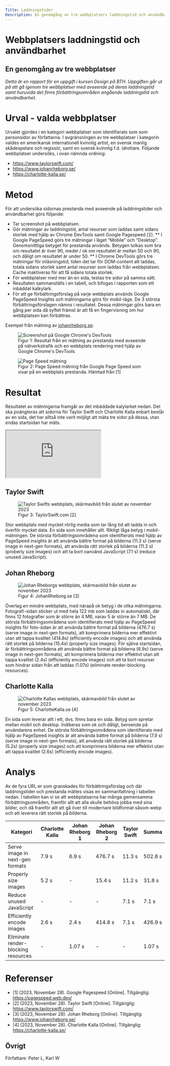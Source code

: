```yaml
---
Title: Laddningstider
Description: En genomgång av tre webbplatsers laddningstid och användbarhet.
---
```



# Webbplatsers laddningstid och användbarhet
## En genomgång av tre webbplatser
*Detta är en rapport för en uppgift i kursen Design på BTH. Uppgiften går ut på att gå igenom tre webbplatser med avseende på deras laddningstid samt huruvida det finns förbättringsområden angående laddningstid och användbarhet.*
# Urval - valda webbplatser
Urvalet gjordes i en kategori webbplatser som identifierats som som personsidor av författarna.
I avgränsningen av tre webbplatser i kategorin valdes en amerikansk internationell kvinnlig artist, en svensk manlig skådespelare och regissör, samt en svensk kvinnlig f.d. idrottare.
Följande webbplatser undersöks, i ovan nämnda ordning:
* https://www.taylorswift.com/
* https://www.johanrheborg.se/
* https://charlotte-kalla.se/


# Metod
För att undersöka sidornas prestanda med avseende på laddningstider och användbarhet görs följande:
* Tar screenshot på webbplatsen.
* Gör mätningar av laddningstid, antal resurser som laddas samt sidans storlek med hjälp av Chrome DevTools samt Google Pagespeed [2].
** I Google PageSpeed görs tre mätningar i läget “Mobile” och “Desktop”. Genomsnittliga betyget för prestanda används. Betygen tolkas som bra om resultatet är över 90, medel / ok om resultatet är mellan 50 och 90, och dåligt om resultatet är under 50.
** I Chrome DevTools görs tre mätningar för inläsningstid, tiden det tar för DOM-content att laddas, totala sidans storlek samt antal resurser som laddas från webbplatsen. Cache inaktiveras för att få sidans totala storlek.
* För webbplatser med mer än en sida, testas tre sidor på samma sätt.
* Resultaten sammanställs i en tabell, och bifogas i rapporten som ett inbäddat kalkylark.
* För att ge förbättringsförslag på varje webbplats används Google PageSpeed Insights och mätningarna görs för mobil-läge. De 3 största förbättringsförslagen nämns i resultatet. Dessa mätningar görs bara en gång per sida då syftet främst är att få en fingervisning om hur webbplatsen kan förbättras.


Exempel från mätning av [johanrheborg.se](www.johanrheborg.se):


<figure>
<img src="%base_url%/image/laddningstider/dev_tools.png" title="Screenshot på Google Chrome's DevTools">
<figcaption>Figur 1: Resultat från en mätning av prestanda med avseende på nätverkstrafik och en webbplats rendering med hjälp av Google Chrome's DevTools</figcaption> 
</figure>


<figure>
<img src="%base_url%/image/laddningstider/page_speed.png" title="Page Speed mätning">
<figcaption>Figur 2: Page Speed mätning från Google Page Speed som visar på en webbplats prestanda.
Hämtad från [1]</figcaption> 
</figure>


# Resultat
Resultatet av mätningarna framgår av det inbäddade kalylarket nedan. Det ska poängteras att sidorna för Taylor Swift och Charlotte Kalla enbart består av en sida, det har alltså inte varit möjligt att mäta tre sidor på dessa, utan endas startsidan har mäts.


<iframe class='aspect-ratio-16-9' src="https://docs.google.com/spreadsheets/d/e/2PACX-1vTDd8MHKqMECdiXQafknjgWjQW27wB-s9Nz7d-72J1gxAtzN4CRHrWgcUrzxESe3jjY29npFF-AvGkS/pubhtml?gid=0&amp;single=true&amp;widget=true&amp;headers=false"></iframe>


## Taylor Swift
<figure>
<img src="%base_url%/image/laddningstider/taylor_swift.png" title="Taylor Swifts webbplats, skärmavbild från slutet av november 2023">
<figcaption>Figur 3: TaylorSwift.com [2]</figcaption> 
</figure>


Stor webbplats med mycket rörlig media som tar lång tid att ladda in och överför mycket data. En sida som innehåller allt. Riktigt låga betyg i mobil-mätningen. De största förbättringsområdena som identifierats med hjälp av PageSpeed insights är att använda bättre format på bilderna (11.3 s) (serve image in next-gen formats), att använda rätt storlek på bilderna (11.2 s) (proberly size images) och att ta bort oanvänd JavaScript (7.1 s) (reduce unused JavaScript).


## Johan Rheborg
<figure>
<img src="%base_url%/image/laddningstider/johan_rheborg.png" title="Johan Rheborgs webbplats, skärmavbild från slutet av november 2023">
<figcaption>Figur 4: JohanRheborg.se [3]</figcaption> 
</figure>


Överlag en mindre webbplats, med närapå ok betyg i de olika mätningarna. Fotografi-sidan sticker ut med hela 122 mb som laddas in automatiskt, där finns 12 fotografier som är större än 4 MB, varav 5 är större än 7 MB. De största förbättringsområdena som identifierats med hjälp av PageSpeed insights för foto-sidan är att använda bättre format på bilderna (476.7 s) (serve image in next-gen formats), att komprimera bilderna mer effektivt utan att tappa kvalitet (414.8s) (efficiently encode images) och  att använda rätt storlek på bilderna (15.4s) (properly size images).  För själva startsidan, är förbättringsområdena att använda bättre format på bilderna (6.9s) (serve image in next-gen formats), att komprimera bilderna mer effektivt utan att tappa kvalitet (2.4s) (efficiently encode images) och att ta bort resurser som hindrar sidan från att laddas (1.07s) (eliminate render-blocking resources).


## Charlotte Kalla
<figure>
<img src="%base_url%/image/laddningstider/charlotte_kalla.png" title="Charlotte Kallas webbplats, skärmavbild från slutet av november 2023">
<figcaption>Figur 5: CharlotteKalla.se [4]</figcaption> 
</figure>


En sida som leverar allt i ett, dvs. finns bara en sida. Betyg som spretar mellan mobil och desktop. Indikeras som ok och dåligt, beroende på användarens enhet. De största förbättringsområdena som identifierats med hjälp av PageSpeed insights är att använda bättre format på bilderna (7.9 s) (serve image in next-gen formats), att använda rätt storlek på bilderna (5.2s) (properly size images) och  att komprimera bilderna mer effektivt utan att tappa kvalitet (2.6s) (efficiently encode images). 


# Analys
Av de fyra URL:er som granskades för förbättringsförslag och där laddningstider och prestanda mättes visas en sammanfattning i tabellen nedan. I tabellen kan vi se att webbplatserna har många gemensamma förbättringsområden, framför allt att alla skulle behöva jobba med sina bilder, och då framför allt att gå över till modernare bildformat såsom webp och att leverera rätt storlek på bilderna.


| Kategori | Charlotte Kalla | Johan Rheborg 1 | Johan Rheborg 2 | Taylor Swift | Summa  |
|----------|-----------------|-----------------|-----------------|--------------|--------|
| Serve image in next-gen formats | 7.9 s | 6.9 s | 476.7 s | 11.3 s | 502.8 s |
| Properly size images | 5.2 s | - | 15.4 s | 11.2 s | 31.8 s |
| Reduce unused JavaScript | - | - | - | 7.1 s | 7.1 s |
| Efficiently encode images | 2.6 s | 2.4 s | 414.8 s | 7.1 s | 426.9 s |
| Eliminate render-blocking resources | - | 1.07 s | - | - | 1.07 s |




# Referenser
* [1] (2023, November 28). Google Pagespeed [Online]. Tillgänglig: https://pagespeed.web.dev/
* [2] (2023, November 28). Taylor Swift [Online]. Tillgänglig: https://www.taylorswift.com/
* [3] (2023, November 28). Johan Rheborg [Online]. Tillgänglig: https://www.johanrheborg.se/
* [4] (2023, November 28). Charlotte Kalla [Online]. Tillgänglig: https://charlotte-kalla.se/


## Övrigt
Författare: Peter L,
Karl W

